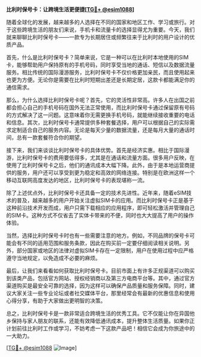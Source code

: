 **比利时保号卡：让跨境生活更便捷[[TG💪+ @esim1088](https://t.me/s/esim1088)]**

随着全球化的发展，越来越多的人选择在不同的国家和地区工作、学习或旅行。对于这些跨境生活的朋友们来说，手机卡和流量卡的选择显得尤为重要。今天，我们就来聊聊比利时保号卡——一款专为长期居住或频繁往来于比利时的用户设计的优质产品。

首先，什么是比利时保号卡？简单来说，它是一种可以在比利时本地使用的SIM卡，能够帮助用户保持原有的手机号码，同时享受当地的通话、短信以及数据流量服务。相比传统的国际漫游服务，比利时保号卡不仅价格更加亲民，而且使用起来也更为方便。无论你是需要在比利时短期出差还是长期定居，这款卡都能满足你的通信需求。

那么，为什么选择比利时保号卡呢？首先，它的灵活性非常高。许多人在出国之前都会担心自己的手机号码在国外无法正常使用，而比利时保号卡通过保留原有号码的方式解决了这一问题。这意味着你无需更换手机号码，就能继续接收重要的电话和信息。其次，比利时保号卡通常提供多种套餐选择，用户可以根据自己的实际需求定制适合自己的服务内容。无论是每天少量的数据流量，还是每月大量的通话时间，总有一款套餐符合你的期望。

接下来，我们来谈谈比利时保号卡的具体优势。首先是经济实惠。相比于国际漫游，比利时保号卡的费用要低得多，尤其是在通话和流量方面。很多用户反映，在使用了比利时保号卡之后，他们的通讯成本大幅下降。此外，由于是本地运营商提供的服务，用户还可以享受到更为稳定和高效的网络连接。特别是在欧洲这样一个移动互联网高度发达的地区，比利时保号卡的表现堪称一流。

除了上述优点外，比利时保号卡还具备一定的技术先进性。近年来，随着eSIM技术的普及，越来越多的用户开始关注虚拟SIM卡的应用。而比利时保号卡正是基于这种前沿技术开发而成，用户只需下载相应的应用程序，即可轻松激活并管理自己的SIM卡。这种方式不仅省去了实体卡带来的不便，同时也大大提高了用户的操作体验。

当然，选择比利时保号卡时也有一些需要注意的地方。例如，不同品牌的保号卡可能会有不同的适用范围和服务条款，因此在购买前一定要仔细阅读相关说明。另外，部分国家或地区的法律对虚拟SIM卡存在一定限制，用户在使用过程中应严格遵守当地规定，以免造成不必要的麻烦。

最后，让我们来看看如何获取比利时保号卡。目前市面上有许多正规渠道可以购买到该类产品，包括官方网站、授权经销商以及第三方电商平台等。其中，通过官方渠道购买是最安全可靠的选择，因为这样可以确保产品质量和服务保障。同时，建议大家关注一些专业论坛或者社交媒体平台，那里经常会有最新的优惠信息和使用心得分享，有助于大家做出更明智的决策。

总之，比利时保号卡是一款非常适合跨境生活的优秀工具。它不仅能让你在异国他乡保持与家人朋友的联系，还能有效降低通讯成本，提升整体生活质量。如果你正计划前往比利时工作或学习，不妨考虑一下这款产品吧！相信它会成为你旅途中的一大助力。

[[TG💪+ @esim1088](https://t.me/s/esim1088) ![Image](https://i.postimg.cc/4NQfJmqS/Snipaste-2025-05-13-00-14-12.png)]